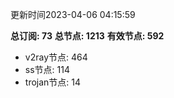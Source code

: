 更新时间2023-04-06 04:15:59

**总订阅: 73**
**总节点: 1213**
**有效节点: 592**
- v2ray节点: 464
- ss节点: 114
- trojan节点: 14
